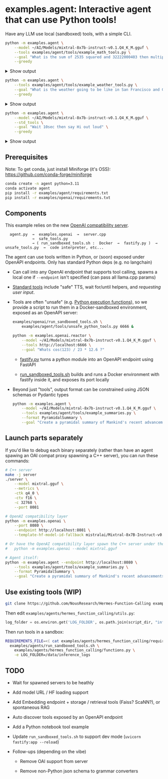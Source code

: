 # examples.agent: Interactive agent that can use Python tools!

Have any LLM use local (sandboxed) tools, with a simple CLI.

```bash
python -m examples.agent \
    --model ~/AI/Models/mixtral-8x7b-instruct-v0.1.Q4_K_M.gguf \
    --tools examples/agent/tools/example_math_tools.py \
    --goal "What is the sum of 2535 squared and 32222000403 then multiplied by one and a half. What's a third of the result?" \
    --greedy
```

<details>
<summary>Show output</summary>

```bash
💭 First, I will calculate the square of 2535, then add it to 32222000403. After that, I will multiply the result by 1.5 and finally, I will divide the result by 3.
⚙️  pow(value=2535, power=2) -> 6426225.0
💭 Now that I have calculated the square of 2535, I will calculate the sum of 6426225 and 32222000403.
⚙️  add(a=6426225, b=32222000403) -> 32228426628
💭 Now that I have calculated the sum, I will multiply it by 1.5.
⚙️  multiply(a=32228426628, b=1.5) -> 48342639942.0
💭 Now that I have calculated the product, I will divide it by 3.
⚙️  divide(a=48342639942.0, b=3) -> 16114213314.0
➡️ "\nThe result of the calculation is 16114213314.0."
```

</details>

```bash
python -m examples.agent \
    --tools examples/agent/tools/example_weather_tools.py \
    --goal "What is the weather going to be like in San Francisco and Glasgow over the next 4 days." \
    --greedy
```

<details>
<summary>Show output</summary>

```bash
💭 I will first get the current weather in San Francisco, then get the 4-day weather forecast for both San Francisco and Glasgow.
⚙️  get_current_weather(location=San Francisco, format=fahrenheit) -> ...
💭 I will first get the current weather in San Francisco, then get the 4-day weather forecast for both San Francisco and Glasgow.
⚙️  get_n_day_weather_forecast(location=San Francisco, format=fahrenheit, num_days=4) -> ...
💭 I will first get the current weather in San Francisco, then get the 4-day weather forecast for both San Francisco and Glasgow.
⚙️  get_n_day_weather_forecast(location=Glasgow, format=celsius, num_days=4) -> ...
The current weather in San Francisco is sunny and 87.8F. Here is the 4-day weather forecast:

For San Francisco:
- In 1 day: Cloudy, 60.8F
- In 2 days: Sunny, 73.4F
- In 3 days: Cloudy, 62.6F

For Glasgow:
- In 1 day: Cloudy, 16C
- In 2 days: Sunny, 23C
- In 3 days: Cloudy, 17C
```

</details>


```bash
python -m examples.agent \
    --model ~/AI/Models/mixtral-8x7b-instruct-v0.1.Q4_K_M.gguf \
    --std_tools \
    --goal "Wait 10sec then say Hi out loud" \
    --greedy
```

<details>
<summary>Show output</summary>

```bash
```

</details>

## Prerequisites

Note: To get conda, just install Miniforge (it's OSS): https://github.com/conda-forge/miniforge

```bash
conda create -n agent python=3.11
conda activate agent
pip install -r examples/agent/requirements.txt
pip install -r examples/openai/requirements.txt
```

## Components

This example relies on the new [OpenAI compatibility server](../openai).

```
  agent.py  →  examples.openai  →  server.cpp
            →  safe_tools.py
            → ( run_sandboxed_tools.sh :  Docker  →  fastify.py )  →  unsafe_tools.py  →  code interpreter, etc...
```

The agent can use tools written in Python, or (soon) exposed under OpenAPI endpoints. Only has standard Python deps (e.g. no langchain)

- Can call into any OpenAI endpoint that supports tool calling, spawns a local one if `--endpoint` isn't specified
(can pass all llama.cpp params)

- [Standard tools](./tools/std.py) include "safe" TTS, wait for/until helpers, and *requesting user input*.

- Tools are often "unsafe" (e.g. [Python execution functions](./tools/unsafe_python_tools.py)),
so we provide a script to run them in a Docker-sandboxed environment, exposed as an OpenAPI server:

    ```bash
    examples/openai/run_sandboxed_tools.sh \
        examples/agent/tools/unsafe_python_tools.py 6666 &

    python -m examples.openai.reactor \
        --model ~/AI/Models/mixtral-8x7b-instruct-v0.1.Q4_K_M.gguf \
        --tools http://localhost:6666 \
        --goal "Whats cos(123) / 23 * 12.6 ?"
    ```

    - [fastify.py](./fastify.py) turns a python module into an OpenAPI endpoint using FastAPI

    - [run_sandboxed_tools.sh](./run_sandboxed_tools.sh) builds and runs a Docker environment with fastify inside it, and exposes its port locally

- Beyond just "tools", output format can be constrained using JSON schemas or Pydantic types

    ```bash
    python -m examples.agent \
        --model ~/AI/Models/mixtral-8x7b-instruct-v0.1.Q4_K_M.gguf \
        --tools examples/agent/tools/example_summaries.py \
        --format PyramidalSummary \
        --goal "Create a pyramidal summary of Mankind's recent advancements"
    ```

## Launch parts separately

If you'd like to debug each binary separately (rather than have an agent spawing an OAI compat proxy spawning a C++ server), you can run these commands:

```bash
# C++ server
make -j server
./server \
    --model mixtral.gguf \
    --metrics \
    -ctk q4_0 \
    -ctv f16 \
    -c 32768 \
    --port 8081

# OpenAI compatibility layer
python -m examples.openai \
    --port 8080 \
    --endpoint http://localhost:8081 \
    --template-hf-model-id-fallback mistralai/Mixtral-8x7B-Instruct-v0.1

# Or have the OpenAI compatibility layer spawn the C++ server under the hood:
#   python -m examples.openai --model mixtral.gguf

# Agent itself:
python -m examples.agent --endpoint http://localhost:8080 \
    --tools examples/agent/tools/example_summaries.py \
    --format PyramidalSummary \
    --goal "Create a pyramidal summary of Mankind's recent advancements"
```

## Use existing tools (WIP)

```bash
git clone https://github.com/NousResearch/Hermes-Function-Calling examples/openai/hermes_function_calling
```

Then edit `examples/agents/hermes_function_calling/utils.py`:

```py
log_folder = os.environ.get('LOG_FOLDER', os.path.join(script_dir, "inference_logs"))
```

Then run tools in a sandbox:

```bash
REQUIREMENTS_FILE=<( cat examples/agents/hermes_function_calling/requirements.txt | grep -vE "bitsandbytes|flash-attn" ) \
  examples/agents/run_sandboxed_tools.sh \
    examples/agents/hermes_function_calling/functions.py \
    -e LOG_FOLDER=/data/inference_logs
```

## TODO

- Wait for spawned servers to be heathly

- Add model URL / HF loading support

- Add Embedding endpoint + storage / retrieval tools (Faiss? ScaNN?), or spontaneous RAG

- Auto discover tools exposed by an OpenAPI endpoint

- Add a Python notebook tool example

- Update `run_sandboxed_tools.sh` to support dev mode (`uvicorn fastify:app --reload`)

- Follow-ups (depending on the vibe)

    - Remove OAI support from server

    - Remove non-Python json schema to grammar converters

